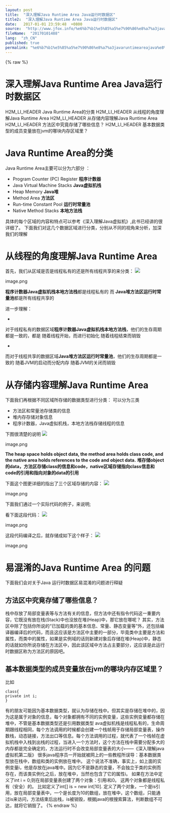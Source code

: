 ```yaml
---
layout: post
title:  "深入理解Java Runtime Area Java运行时数据区"
title2:  "深入理解Java Runtime Area Java运行时数据区"
date:   2017-01-01 23:59:48  +0800
source:  "http://www.jfox.info/%e6%b7%b1%e5%85%a5%e7%90%86%e8%a7%a3javaruntimeareajava%e8%bf%90%e8%a1%8c%e6%97%b6%e6%95%b0%e6%8d%ae%e5%8c%ba.html"
fileName:  "20170101488"
lang:  "zh_CN"
published: true
permalink: "%e6%b7%b1%e5%85%a5%e7%90%86%e8%a7%a3javaruntimeareajava%e8%bf%90%e8%a1%8c%e6%97%b6%e6%95%b0%e6%8d%ae%e5%8c%ba.html"
---
```

{% raw %}
# 深入理解Java Runtime Area Java运行时数据区 


H2M_LI_HEADER Java Runtime Area的分类
H2M_LI_HEADER 从线程的角度理解Java Runtime Area
H2M_LI_HEADER 从存储内容理解Java Runtime Area
H2M_LI_HEADER 方法区中究竟存储了哪些信息？
H2M_LI_HEADER 基本数据类型的成员变量放在jvm的哪块内存区域里？

# Java Runtime Area的分类

Java Runtime Area主要可以分为六部分 ：

- Program Counter (PC) Register **程序计数器**
- Java Virtual Machine Stacks **Java虚拟机栈**
- Heap Memory **Java堆**
- Method Area **方法区**
- Run-time Constant Pool **运行时常量池**
- Native Method Stacks **本地方法栈**

具体的每个区域的内容和特点可以参考《深入理解Java虚拟机》,此书已经讲的很详细了。
下面我们对这几个数据区域进行分类，分别从不同的视角来分析，加深我们的理解

# 从线程的角度理解Java Runtime Area

首先，我们从区域是否是线程私有的还是所有线程共享的来分类：
![](/wp-content/uploads/2017/08/1501918002.png) 
 
   image.png 
  
 

**程序计数器****Java虚拟机栈****本地方法栈**都是线程私有的
而
**Java堆****方法区****运行时常量池**都是所有线程共享的

进一步理解：

- 
对于线程私有的数据区域**程序计数器****Java虚拟机栈****本地方法栈**，他们的生存周期都是一致的，都是
随着线程开始，而进行初始化
随着线程结束而销毁

- 
而对于线程共享的数据区域**Java堆****方法区****运行时常量池**，他们的生存周期都是一致的
随着JVM的启动而分配内存
随着JVM的关闭而销毁

# 从存储内容理解Java Runtime Area

下面我们再根据不同区域所存储的数据类型进行分类：
可以分为三类

- 方法区和常量池存储类的信息
- 堆内存存储对象信息
- 程序计数器，Java虚拟机栈，本地方法栈存储线程的信息

下图很清楚的说明
![](/wp-content/uploads/2017/08/1501918003.png) 
 
   image.png 
  
 

**The heap space holds object data, the method area holds class code, and the native area holds references to the code and object data.**
**堆存储object的data，方法区存储class的信息和code，native区域存储指向class信息和code的引用和指向对象的data的引用**

下面这个图更详细的指出了三个区域存储的内容：
![](/wp-content/uploads/2017/08/15019180031.png) 
 
   image.png 
  
 

下面我们通过一个实际代码的例子，来说明;

看下面这段代码：
![](/wp-content/uploads/2017/08/15019180032.png) 
 
   image.png 
  
 

这段代码编译之后，就存储成如下这个样子：
![](/wp-content/uploads/2017/08/15019180033.png) 
 
   image.png 
  
 

# 易混淆的Java Runtime Area 的问题

下面我们会对关于Java 运行时数据区易混淆的问题进行释疑

## 方法区中究竟存储了哪些信息？

栈中存放了局部变量表等与方法有关的信息，但方法中还有指令代码这一重要内容，它既没有放在栈(Stack)中也没放在堆(Heap)中，那它放在哪呢？
其实，方法区中除了包括你所说的“已加载的类的基本信息、常量、静态变量等”外，还包括编译器编译后的代码，而且这应该是方法区中主要的一部分，毕竟类中主要是方法和属性，而类中的属性，如果是实例域的话则新建对象后存储在堆(Heap)中，静态的话就如你所说存储在方法区中，因此该区域中方法占主要部分，这应该是此运行时数据区称为方法区的原因吧。

## 基本数据类型的成员变量放在jvm的哪块内存区域里？

比如

    class{
    private int i;
    }
    

有的朋友可能因为基本数据类型，就认为存储在栈中。但其实是存储在堆中的，因为这是属于对象的信息，每个对象都拥有不同的实例变量，这些实例变量都存储在堆中，不管是基本数据类型还是引用数据类型
ava虚拟机栈是线程私有的，生命周期跟线程相同，每个方法调用的时候都会创建一个栈帧用于存储局部变量表，操作数栈，动态链接，方法出口等信息。每个方法调用的过程，就代表了一个栈帧在虚拟机栈中入栈到出栈的过程，当进入一个方法时，这个方法在栈中需要分配多大的内存都是完全确定的，方法运行时不会改变局部变量表的大小——《深入理解java虚拟机第二版》
很多java程序员一开始就被网上的一些教程所误导：基本数据类型放在栈中，数组和类的实例放在堆中。 这个说法不准确，事实上，如上面的实例变量i，他是存放在java堆中。因为它不是静态的变量，不会独立于类的实例而存在，而该类实例化之后，放在堆中，当然也包含了它的属性i。
如果在方法中定义了int i = 0;则在局部变量表创建了两个对象：引用i和0。 这两个对象都是线程私有（安全）的。 比如定义了int[] is = new int[10]. 定义了两个对象，一个是is引用，放在局部变量表中，一个是长度为10的数组，放在堆中，这个数组，只能通过is来访问，方法结束后出栈，is被销毁，根据java的根搜索算法，判断数组不可达，就将它销毁了。
{% endraw %}
